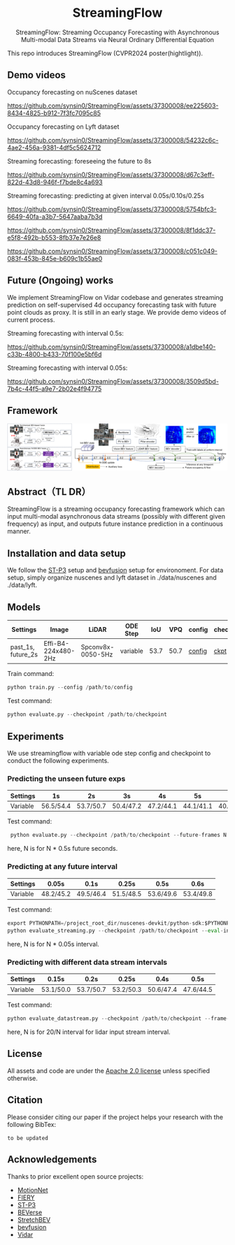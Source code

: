 <div align="center">   
  
# StreamingFlow

StreamingFlow: Streaming Occupancy Forecasting with Asynchronous Multi-modal Data Streams via Neural Ordinary Differential Equation
</div>

This repo introduces StreamingFlow (CVPR2024 poster(hightlight)).

## Demo videos
Occupancy forecasting on nuScenes dataset

https://github.com/synsin0/StreamingFlow/assets/37300008/ee225603-8434-4825-b912-7f3fc7095c85

Occupancy forecasting on Lyft dataset 

https://github.com/synsin0/StreamingFlow/assets/37300008/54232c6c-4ae2-456a-9381-4df5c5624712

Streaming forecasting: foreseeing the future to 8s 

https://github.com/synsin0/StreamingFlow/assets/37300008/d67c3eff-822d-43d8-946f-f7bde8c4a693

Streaming forecasting: predicting at given interval 0.05s/0.10s/0.25s

https://github.com/synsin0/StreamingFlow/assets/37300008/5754bfc3-6649-40fa-a3b7-5647aaba7b3d

https://github.com/synsin0/StreamingFlow/assets/37300008/8f1ddc37-e5f8-492b-b553-8fb37e7e26e8

https://github.com/synsin0/StreamingFlow/assets/37300008/c051c049-083f-453b-845e-b609c1b55ae0


## Future (Ongoing) works
We implement StreamingFlow on Vidar codebase and generates streaming prediction on self-supervised 4d occupancy forecasting task with future point clouds as proxy. It is still in an early stage. We provide demo videos of current process.

Streaming forecasting with interval 0.5s: 

https://github.com/synsin0/StreamingFlow/assets/37300008/a1dbe140-c33b-4800-b433-70f100e5bf6d

Streaming forecasting with interval 0.05s: 

https://github.com/synsin0/StreamingFlow/assets/37300008/3509d5bd-7b4c-44f5-a9e7-2b02e4f94775


## Framework
![teaser](sources/streamingflow_framework.png)


## Abstract（TL DR）

StreamingFlow is a streaming occupancy forecasting framework which can input multi-modal asynchronous data streams (possibly with different given frequency) as input, and outputs future instance prediction in a continuous manner. 

## Installation and data setup

We follow the [ST-P3](https://github.com/OpenDriveLab/ST-P3) setup and [bevfusion](https://github.com/mit-han-lab/bevfusion) setup for environoment. For data setup, simply organize nuscenes and lyft dataset in ./data/nuscenes and ./data/lyft.


## Models

| Settings        | Image | LiDAR | ODE Step | IoU | VPQ | config  | checkpoint |
| ------------- | ------- | -------- | -------- | -------- | -------- | -------- | -------- |
| past_1s, future_2s | Effi-B4-224x480-2Hz   | Spconv8x-0050-5Hz     | variable    | 53.7    | 50.7 | [config](streamingflow/configs/Prediction_LC_ODE_Variable.yml) | [ckpt](https://cloud.tsinghua.edu.cn/f/0da4c5bd409a4a7bb80b/?dl=1) |

Train command:  
```python
python train.py --config /path/to/config
```
    

Test command: 
```python
python evaluate.py --checkpoint /path/to/checkpoint
```

## Experiments

We use streamingflow with variable ode step config and checkpoint to conduct the following experiments. 

### Predicting the unseen future exps

| Settings  | 1s | 2s | 3s | 4s | 5s | 6s | 8s  | 
| ------------- | ------- | -------- | -------- | -------- | -------- | -------- | -------- |
| Variable  | 56.5/54.4 | 53.7/50.7 |  50.4/47.2  |  47.2/44.1  |  44.1/41.1  |  40.7/38.0  |  34.4/32.6   |

Test command: 
```python
 python evaluate.py --checkpoint /path/to/checkpoint --future-frames N 
```
here, N is for N * 0.5s future seconds.



### Predicting at any future interval


| Settings   | 0.05s  | 0.1s | 0.25s | 0.5s | 0.6s |  
| ------------- | ------- | -------- | -------- | -------- | -------- |
| Variable |  48.2/45.2    |   49.5/46.4   |    51.5/48.5   |   53.6/49.6   |   53.4/49.8   |

Test command: 
```python
export PYTHONPATH=/project_root_dir/nuscenes-devkit/python-sdk:$PYTHONPATH
python evaluate_streaming.py --checkpoint /path/to/checkpoint --eval-interval N 
```

here, N is for N * 0.05s interval.

### Predicting with different data stream intervals


| Settings     |    0.15s  | 0.2s | 0.25s |  0.4s | 0.5s |
| ------------- | ------- | -------- | -------- | -------- | -------- |
| Variable    |   53.1/50.0   |   53.7/50.7   |   53.2/50.3   |   50.6/47.4 |  47.6/44.5 |

Test command: 
```python
python evaluate_datastream.py --checkpoint /path/to/checkpoint --frame-skip N 
```

here, N is for 20/N interval for lidar input stream interval.







## License

All assets and code are under the [Apache 2.0 license](https://github.com/synsin0/StreamingFlow/blob/master/LICENSE) unless specified otherwise.

## Citation

Please consider citing our paper if the project helps your research with the following BibTex:
```
to be updated
```
<!-- ```
@misc{shi2023StreamingFlow,
      title={StreamingFlow: Multi-Sensor Asynchronous Fusion for Continuous Occupancy Prediction via Neural-ODE}, 
      author={Yining Shi and Kun Jiang and Ke Wang and Jiusi Li and Yunlong Wang and Diange Yang},
      year={2023},
      eprint={2302.09585},
      archivePrefix={arXiv},
      primaryClass={cs.CV}
}
``` -->

## Acknowledgements
Thanks to prior excellent open source projects:

- [MotionNet](https://github.com/pxiangwu/MotionNet)
- [FIERY](https://github.com/wayveai/fiery)
- [ST-P3](https://github.com/OpenDriveLab/ST-P3)
- [BEVerse](https://github.com/zhangyp15/BEVerse)
- [StretchBEV](https://github.com/kaanakan/stretchbev)
- [bevfusion](https://github.com/mit-han-lab/bevfusion)
- [Vidar](https://github.com/OpenDriveLab/ViDAR)